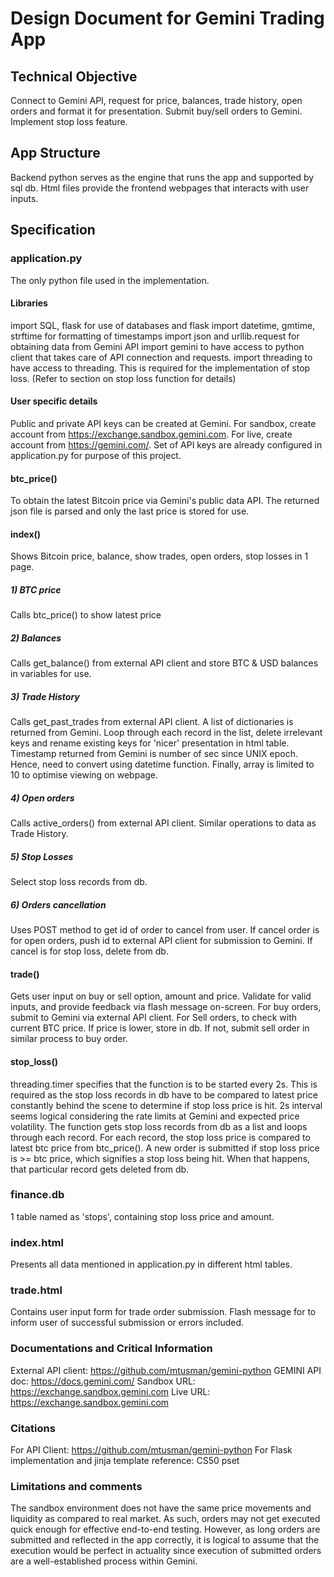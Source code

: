 # Design Document for Gemini Trading App

## Technical Objective
Connect to Gemini API, request for price, balances, trade history, open orders and format it for presentation. Submit buy/sell orders to Gemini. Implement stop loss feature.

## App Structure
Backend python serves as the engine that runs the app and supported by sql db. Html files provide the frontend webpages that interacts with user inputs.

## Specification

### application.py
The only python file used in the implementation.

#### Libraries
import SQL, flask for use of databases and flask
import datetime, gmtime, strftime for formatting of timestamps
import json and urllib.request for obtaining data from Gemini API
import gemini to have access to python client that takes care of API connection and requests.
import threading to have access to threading. This is required for the implementation of stop loss. (Refer to section on stop loss function for details)

#### User specific details
Public and private API keys can be created at Gemini. For sandbox, create account from https://exchange.sandbox.gemini.com. For live, create account from https://gemini.com/.
Set of API keys are already configured in application.py for purpose of this project.

#### btc_price()
To obtain the latest Bitcoin price via Gemini's public data API. The returned json file is parsed and only the last price is stored for use.

#### index()
Shows Bitcoin price, balance, show trades, open orders, stop losses in 1 page.

##### 1) BTC price
Calls btc_price() to show latest price

##### 2) Balances
Calls get_balance() from external API client and store BTC & USD balances in variables for use.

##### 3) Trade History
Calls get_past_trades from external API client. A list of dictionaries is returned from Gemini. Loop through each record in the list, delete irrelevant keys and rename existing keys for 'nicer'
presentation in html table. Timestamp returned from Gemini is number of sec since UNIX epoch. Hence, need to convert using datetime function.
Finally, array is limited to 10 to optimise viewing on webpage.

##### 4) Open orders
Calls active_orders() from external API client. Similar operations to data as Trade History.

##### 5) Stop Losses
Select stop loss records from db.

##### 6) Orders cancellation
Uses POST method to get id of order to cancel from user. If cancel order is for open orders, push id to external API client for submission to Gemini. If cancel is for stop loss, delete from db.

#### trade()
Gets user input on buy or sell option, amount and price. Validate for valid inputs, and provide feedback via flash message on-screen. For buy orders, submit to Gemini via external API client. For Sell orders,
to check with current BTC price. If price is lower, store in db. If not, submit sell order in similar process to buy order.

#### stop_loss()
threading.timer specifies that the function is to be started every 2s. This is required as the stop loss records in db have to be compared to latest price constantly behind the scene to determine if stop loss price is hit.
2s interval seems logical considering the rate limits at Gemini and expected price volatility. The function gets stop loss records from db as a list and loops through each record. For each record, the stop loss price is
compared to latest btc price from btc_price(). A new order is submitted if stop loss price is >= btc price, which signifies a stop loss being hit. When that happens, that particular record gets deleted from db.

### finance.db
1 table named as 'stops', containing stop loss price and amount.

### index.html
Presents all data mentioned in application.py in different html tables.

### trade.html
Contains user input form for trade order submission. Flash message for to inform user of successful submission or errors included.

### Documentations and Critical Information
External API client: https://github.com/mtusman/gemini-python
GEMINI API doc: https://docs.gemini.com/
Sandbox URL: https://exchange.sandbox.gemini.com
Live URL: https://exchange.sandbox.gemini.com

### Citations
For API Client: https://github.com/mtusman/gemini-python
For Flask implementation and jinja template reference: CS50 pset

### Limitations and comments
The sandbox environment does not have the same price movements and liquidity as compared to real market. As such, orders may not get executed quick enough for effective end-to-end testing. However,
as long orders are submitted and reflected in the app correctly, it is logical to assume that the execution would be perfect in actuality since execution of submitted orders are a well-established process within Gemini.
